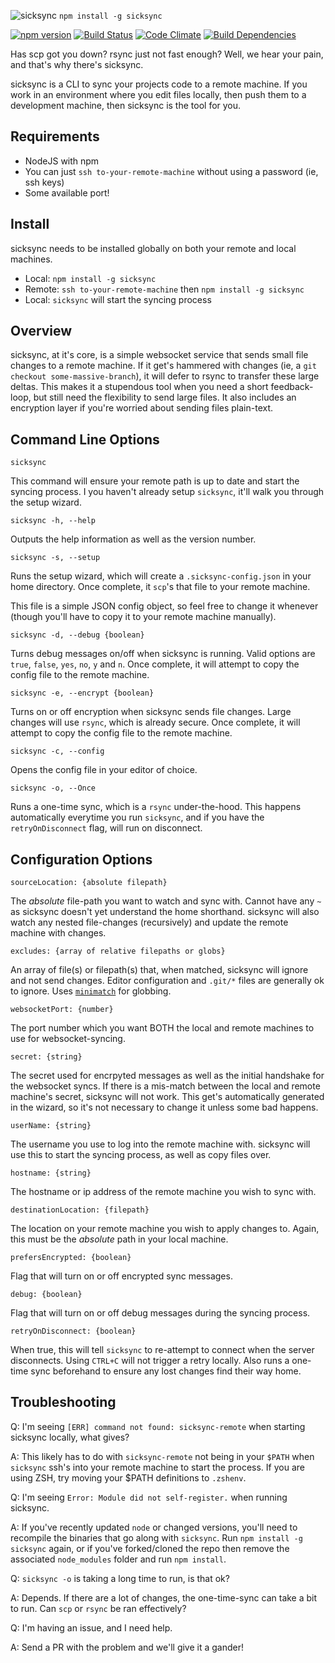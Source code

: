 ![sicksync](https://raw.githubusercontent.com/appnexus/sicksync/master/img/sicksync.png)
`npm install -g sicksync`

[![npm version](https://badge.fury.io/js/sicksync.svg)](http://badge.fury.io/js/sicksync)
[![Build Status](https://travis-ci.org/appnexus/sicksync.svg?branch=master)](https://travis-ci.org/appnexus/sicksync)
[![Code Climate](https://codeclimate.com/github/appnexus/sicksync/badges/gpa.svg)](https://codeclimate.com/github/appnexus/sicksync)
[![Build Dependencies](https://david-dm.org/appnexus/sicksync.png)](https://david-dm.org/appnexus/sicksync)

Has scp got you down? rsync just not fast enough? Well, we hear your pain, and that's why there's sicksync.

sicksync is a CLI to sync your projects code to a remote machine. If you work in an environment where you edit files locally, then push them to a development machine, then sicksync is the tool for you.

## Requirements

- NodeJS with npm
- You can just `ssh to-your-remote-machine` without using a password (ie, ssh keys)
- Some available port!

## Install
sicksync needs to be installed globally on both your remote and local machines.

- Local: `npm install -g sicksync`
- Remote: `ssh to-your-remote-machine` then `npm install -g sicksync`
- Local: `sicksync` will start the syncing process

## Overview
sicksync, at it's core, is a simple websocket service that sends small file changes to a remote machine. If it get's hammered with changes (ie, a `git checkout some-massive-branch`), it will defer to rsync to transfer these large deltas. This makes it a stupendous tool when you need a short feedback-loop, but still need the flexibility to send large files. It also includes an encryption layer if you're worried about sending files plain-text.

## Command Line Options

`sicksync`

This command will ensure your remote path is up to date and start the syncing process. I you haven't already setup `sicksync`, it'll walk you through the setup wizard.

`sicksync -h, --help`

Outputs the help information as well as the version number.

`sicksync -s, --setup`

Runs the setup wizard, which will create a `.sicksync-config.json` in your home directory. Once complete, it `scp`'s that file to your remote machine.

This file is a simple JSON config object, so feel free to change it whenever (though you'll have to copy it to your remote machine manually).

`sicksync -d, --debug {boolean}`

Turns debug messages on/off when sicksync is running. Valid options are `true`, `false`, `yes`, `no`, `y` and `n`. Once complete, it will attempt to copy the config file to the remote machine.

`sicksync -e, --encrypt {boolean}`

Turns on or off encryption when sicksync sends file changes. Large changes will use `rsync`, which is already secure. Once complete, it will attempt to copy the config file to the remote machine.

`sicksync -c, --config`

Opens the config file in your editor of choice.

`sicksync -o, --Once`

Runs a one-time sync, which is a `rsync` under-the-hood. This happens automatically everytime you run `sicksync`, and if you have the `retryOnDisconnect` flag, will run on disconnect.

## Configuration Options

`sourceLocation: {absolute filepath}`

The *absolute* file-path you want to watch and sync with. Cannot have any `~` as sicksync doesn't yet understand the home shorthand. sicksync will also watch any nested file-changes (recursively) and update the remote machine with changes.

`excludes: {array of relative filepaths or globs}`

An array of file(s) or filepath(s) that, when matched, sicksync will ignore and not send changes. Editor configuration and `.git/*` files are generally ok to ignore. Uses [`minimatch`](https://github.com/isaacs/minimatch) for globbing.

`websocketPort: {number}`

The port number which you want BOTH the local and remote machines to use for websocket-syncing.

`secret: {string}`

The secret used for encrpyted messages as well as the initial handshake for the websocket syncs. If there is a mis-match between the local and remote machine's secret, sicksync will not work. This get's automatically generated in the wizard, so it's not necessary to change it unless some bad happens.

`userName: {string}`

The username you use to log into the remote machine with. sicksync will use this to start the syncing process, as well as copy files over.

`hostname: {string}`

The hostname or ip address of the remote machine you wish to sync with.

`destinationLocation: {filepath}`

The location on your remote machine you wish to apply changes to. Again, this must be the *absolute* path in your local machine.

`prefersEncrypted: {boolean}`

Flag that will turn on or off encrypted sync messages.

`debug: {boolean}`

Flag that will turn on or off debug messages during the syncing process.

`retryOnDisconnect: {boolean}`

When true, this will tell `sicksync` to re-attempt to connect when the server disconnects. Using `CTRL+C` will not trigger a retry locally. Also runs a one-time sync beforehand to ensure any lost changes find their way home.

## Troubleshooting

Q: I'm seeing `[ERR] command not found: sicksync-remote` when starting sicksync locally, what gives?

A: This likely has to do with `sicksync-remote` not being in your `$PATH` when `sicksync` ssh's into your remote machine to start the process. If you are using ZSH, try moving your $PATH definitions to `.zshenv`.

Q: I'm seeing `Error: Module did not self-register.` when running sicksync.

A: If you've recently updated `node` or changed versions, you'll need to recompile the binaries that go along with `sicksync`. Run `npm install -g sicksync` again, or if you've forked/cloned the repo then remove the associated `node_modules` folder and run `npm install`.

Q: `sicksync -o` is taking a long time to run, is that ok?

A: Depends. If there are a lot of changes, the one-time-sync can take a bit to run. Can `scp` or `rsync` be ran effectively?

Q: I'm having an issue, and I need help.

A: Send a PR with the problem and we'll give it a gander!